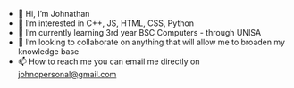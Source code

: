 - 👋 Hi, I’m Johnathan
- 👀 I’m interested in C++, JS, HTML, CSS, Python
- 🌱 I’m currently learning 3rd year BSC Computers - through UNISA
- 💞️ I’m looking to collaborate on anything that will allow me to broaden my knowledge base
- 📫 How to reach me you can email me directly on johnopersonal@gmail.com

<!---
Johno4308/Johno4308 is a ✨ special ✨ repository because its `README.md` (this file) appears on your GitHub profile.
You can click the Preview link to take a look at your changes.
--->
